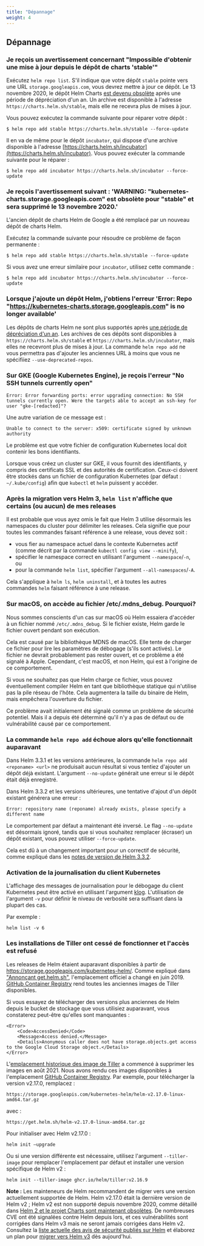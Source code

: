 ```yaml
---
title: "Dépannage"
weight: 4
---
```


## Dépannage

### Je reçois un avertissement concernant "Impossible d'obtenir une mise à jour depuis le dépôt de charts 'stable'"

Exécutez `helm repo list`. S'il indique que votre dépôt `stable` pointe vers une URL `storage.googleapis.com`, vous devrez mettre à jour ce dépôt. Le 13 novembre 2020, le dépôt Helm Charts [est devenu obsolète](https://github.com/helm/charts#deprecation-timeline) après une période de dépréciation d'un an. Un archive est disponible à l'adresse `https://charts.helm.sh/stable`, mais elle ne recevra plus de mises à jour.

Vous pouvez exécutez la commande suivante pour réparer votre dépôt :

```console
$ helm repo add stable https://charts.helm.sh/stable --force-update  
```

Il en va de même pour le dépôt `incubator`, qui dispose d'une archive disponible à l'adresse [https://charts.helm.sh/incubator](https://charts.helm.sh/incubator). Vous pouvez exécuter la commande suivante pour le réparer :

```console
$ helm repo add incubator https://charts.helm.sh/incubator --force-update  
```

### Je reçois l'avertissement suivant : 'WARNING: "kubernetes-charts.storage.googleapis.com" est obsolète pour "stable" et sera supprimé le 13 novembre 2020.'

L'ancien dépôt de charts Helm de Google a été remplacé par un nouveau dépôt de charts Helm.

Exécutez la commande suivante pour résoudre ce problème de façon permanente : 

```console
$ helm repo add stable https://charts.helm.sh/stable --force-update  
```

Si vous avez une erreur similaire pour `incubator`, utilisez cette commande :

```console
$ helm repo add incubator https://charts.helm.sh/incubator --force-update  
```

### Lorsque j'ajoute un dépôt Helm, j'obtiens l'erreur 'Error: Repo "https://kubernetes-charts.storage.googleapis.com" is no longer available'

Les dépôts de charts Helm ne sont plus supportés après [une période de dépréciation d'un an](https://github.com/helm/charts#deprecation-timeline). Les archives de ces dépôts sont disponibles à `https://charts.helm.sh/stable` et `https://charts.helm.sh/incubator`, mais elles ne recevront plus de mises à jour. La commande `helm repo add` ne vous permettra pas d'ajouter les anciennes URL à moins que vous ne spécifiiez `--use-deprecated-repos`.

### Sur GKE (Google Kubernetes Engine), je reçois l'erreur "No SSH tunnels currently open"

```
Error: Error forwarding ports: error upgrading connection: No SSH tunnels currently open. Were the targets able to accept an ssh-key for user "gke-[redacted]"?
```

Une autre variation de ce message est :


```
Unable to connect to the server: x509: certificate signed by unknown authority
```

Le problème est que votre fichier de configuration Kubernetes local doit contenir les bons identifiants. 

Lorsque vous créez un cluster sur GKE, il vous fournit des identifiants, y compris des certificats SSL et des autorités de certification. Ceux-ci doivent être stockés dans un fichier de configuration Kubernetes (par défaut : `~/.kube/config`) afin que `kubectl` et `helm` puissent y accéder.

### Après la migration vers Helm 3, `helm list` n'affiche que certains (ou aucun) de mes releases

Il est probable que vous ayez omis le fait que Helm 3 utilise désormais les namespaces du cluster pour délimiter les releases. Cela signifie que pour toutes les commandes faisant référence à une release, vous devez soit :

* vous fier au namespace actuel dans le contexte Kubernetes actif (comme décrit par la commande `kubectl config view --minify`),
* spécifier le namespace correct en utilisant l'argument `--namespace`/`-n`, ou
* pour la commande `helm list`, spécifier l'argument `--all-namespaces`/`-A`.

Cela s'applique à `helm ls`, `helm uninstall`, et à toutes les autres commandes `helm` faisant référence à une release.


### Sur macOS, on accède au fichier /etc/.mdns_debug. Pourquoi?

Nous sommes conscients d'un cas sur macOS où Helm essaiera d'accéder à un fichier nommé `/etc/.mdns_debug`. Si le fichier existe, Helm garde le fichier ouvert pendant son exécution.

Cela est causé par la bibliothèque MDNS de macOS. Elle tente de charger ce fichier pour lire les paramètres de débogage (s'ils sont activés). Le fichier ne devrait probablement pas rester ouvert, et ce problème a été signalé à Apple. Cependant, c'est macOS, et non Helm, qui est à l'origine de ce comportement.

Si vous ne souhaitez pas que Helm charge ce fichier, vous pouvez éventuellement compiler Helm en tant que bibliothèque statique qui n'utilise pas la pile réseau de l'hôte. Cela augmentera la taille du binaire de Helm, mais empêchera l'ouverture du fichier.

Ce problème avait initialement été signalé comme un problème de sécurité potentiel. Mais il a depuis été déterminé qu'il n'y a pas de défaut ou de vulnérabilité causé par ce comportement.

### La commande `helm repo add` échoue alors qu'elle fonctionnait auparavant

Dans Helm 3.3.1 et les versions antérieures, la commande `helm repo add <reponame> <url>` ne produisait aucun résultat si vous tentiez d'ajouter un dépôt déjà existant. L'argument `--no-update` générait une erreur si le dépôt était déjà enregistré.

Dans Helm 3.3.2 et les versions ultérieures, une tentative d'ajout d'un dépôt existant générera une erreur :

`Error: repository name (reponame) already exists, please specify a different name`

Le comportement par défaut a maintenant été inversé. Le flag `--no-update` est désormais ignoré, tandis que si vous souhaitez remplacer (écraser) un dépôt existant, vous pouvez utiliser `--force-update`.

Cela est dû à un changement important pour un correctif de sécurité, comme expliqué dans les [notes de version de Helm 3.3.2](https://github.com/helm/helm/releases/tag/v3.3.2).

### Activation de la journalisation du client Kubernetes

L'affichage des messages de journalisation pour le débogage du client Kubernetes peut être activé en utilisant l'argument [klog](https://pkg.go.dev/k8s.io/klog). L'utilisation de l'argument `-v` pour définir le niveau de verbosité sera suffisant dans la plupart des cas.

Par exemple :

```
helm list -v 6
```

### Les installations de Tiller ont cessé de fonctionner et l'accès est refusé

Les releases de Helm étaient auparavant disponibles à partir de <https://storage.googleapis.com/kubernetes-helm/>. Comme expliqué dans ["Annonçant get.helm.sh"](https://helm.sh/blog/get-helm-sh/), l'emplacement officiel a changé en juin 2019. [GitHub Container Registry](https://github.com/orgs/helm/packages/container/package/tiller) rend toutes les anciennes images de Tiller disponibles.

Si vous essayez de télécharger des versions plus anciennes de Helm depuis le bucket de stockage que vous utilisiez auparavant, vous constaterez peut-être qu'elles sont manquantes :

```
<Error>
    <Code>AccessDenied</Code>
    <Message>Access denied.</Message>
    <Details>Anonymous caller does not have storage.objects.get access to the Google Cloud Storage object.</Details>
</Error>
```

L'[emplacement historique des image de Tiller](https://gcr.io/kubernetes-helm/tiller) a commencé à supprimer les images en août 2021. Nous avons rendu ces images disponibles à l'emplacement [GitHub Container Registry](https://github.com/orgs/helm/packages/container/package/tiller). Par exemple, pour télécharger la version v2.17.0, remplacez :

`https://storage.googleapis.com/kubernetes-helm/helm-v2.17.0-linux-amd64.tar.gz`

avec :

`https://get.helm.sh/helm-v2.17.0-linux-amd64.tar.gz`

Pour initialiser avec Helm v2.17.0 :

`helm init —upgrade`

Ou si une version différente est nécessaire, utilisez l'argument `--tiller-image` pour remplacer l'emplacement par défaut et installer une version spécifique de Helm v2 :

`helm init --tiller-image ghcr.io/helm/tiller:v2.16.9`

**Note :** Les mainteneurs de Helm recommandent de migrer vers une version actuellement supportée de Helm. Helm v2.17.0 était la dernière version de Helm v2 ; Helm v2 est non supporté depuis novembre 2020, comme détaillé dans [Helm 2 et le projet Charts sont maintenant obsolètes](https://helm.sh/blog/helm-2-becomes-unsupported/). De nombreuses CVE ont été signalées contre Helm depuis lors, et ces vulnérabilités sont corrigées dans Helm v3 mais ne seront jamais corrigées dans Helm v2. Consultez la [liste actuelle des avis de sécurité publiés sur Helm](https://github.com/helm/helm/security/advisories?state=published) et élaborez un plan pour [migrer vers Helm v3](https://helm.sh/docs/topics/v2_v3_migration/#helm) dès aujourd'hui.
